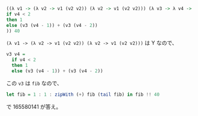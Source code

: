 
```haskell
((λ v1 -> (λ v2 -> v1 (v2 v2)) (λ v2 -> v1 (v2 v2))) (λ v3 -> λ v4 -> 
if v4 < 2
then 1
else (v3 (v4 - 1)) + (v3 (v4 - 2))
)) 40
```

`(λ v1 -> (λ v2 -> v1 (v2 v2)) (λ v2 -> v1 (v2 v2)))` は Y なので、

```haskell
v3 v4 =
  if v4 < 2
  then 1
  else (v3 (v4 - 1)) + (v3 (v4 - 2))
```

この `v3` は `fib` なので、

```haskell
let fib = 1 : 1 : zipWith (+) fib (tail fib) in fib !! 40
```

で 165580141 が答え。


